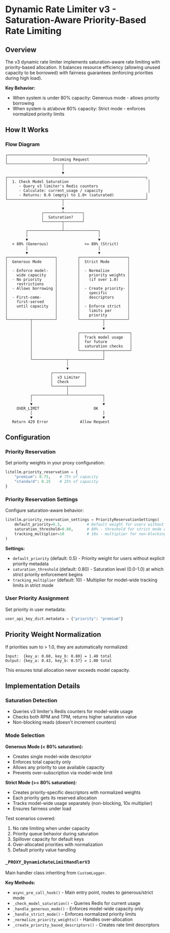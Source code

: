 # Dynamic Rate Limiter v3 - Saturation-Aware Priority-Based Rate Limiting

## Overview

The v3 dynamic rate limiter implements saturation-aware rate limiting with priority-based allocation. It balances resource efficiency (allowing unused capacity to be borrowed) with fairness guarantees (enforcing priorities during high load).

**Key Behavior:**
- When system is under 80% capacity: Generous mode - allows priority borrowing
- When system is at/above 80% capacity: Strict mode - enforces normalized priority limits

## How It Works

### Flow Diagram

```
┌─────────────────────────────────────────────────────────────┐
│                    Incoming Request                          │
└────────────────────────┬────────────────────────────────────┘
                         │
                         ▼
┌─────────────────────────────────────────────────────────────┐
│  1. Check Model Saturation                                   │
│     - Query v3 limiter's Redis counters                      │
│     - Calculate: current_usage / capacity                    │
│     - Returns: 0.0 (empty) to 1.0+ (saturated)              │
└────────────────────────┬────────────────────────────────────┘
                         │
                         ▼
                ┌────────┴────────┐
                │  Saturation?    │
                └────────┬────────┘
                         │
         ┌───────────────┴───────────────┐
         │                               │
         ▼                               ▼
   < 80% (Generous)                >= 80% (Strict)
         │                               │
         ▼                               ▼
┌─────────────────────┐         ┌─────────────────────┐
│  Generous Mode      │         │  Strict Mode        │
│                     │         │                     │
│  - Enforce model-   │         │  - Normalize        │
│    wide capacity    │         │    priority weights │
│  - No priority      │         │    (if over 1.0)    │
│    restrictions     │         │                     │
│  - Allows borrowing │         │  - Create priority- │
│                     │         │    specific         │
│  - First-come-      │         │    descriptors      │
│    first-served     │         │                     │
│    until capacity   │         │  - Enforce strict   │
│                     │         │    limits per       │
│                     │         │    priority         │
└──────────┬──────────┘         └──────────┬──────────┘
           │                               │
           │                               ▼
           │                    ┌──────────────────────┐
           │                    │  Track model usage   │
           │                    │  for future          │
           │                    │  saturation checks   │
           │                    └──────────┬───────────┘
           │                               │
           └───────────────┬───────────────┘
                           │
                           ▼
                    ┌──────────────┐
                    │  v3 Limiter  │
                    │  Check       │
                    └──────┬───────┘
                           │
           ┌───────────────┴───────────────┐
           │                               │
           ▼                               ▼
     OVER_LIMIT                        OK
           │                               │
           ▼                               ▼
   Return 429 Error              Allow Request
```

## Configuration

### Priority Reservation

Set priority weights in your proxy configuration:

```python
litellm.priority_reservation = {
    "premium": 0.75,    # 75% of capacity
    "standard": 0.25    # 25% of capacity
}
```

### Priority Reservation Settings

Configure saturation-aware behavior:

```python
litellm.priority_reservation_settings = PriorityReservationSettings(
    default_priority=0.5,           # Default weight for users without explicit priority
    saturation_threshold=0.80,      # 80% - threshold for strict mode enforcement
    tracking_multiplier=10          # 10x - multiplier for non-blocking tracking in strict mode
)
```

**Settings:**
- `default_priority` (default: 0.5) - Priority weight for users without explicit priority metadata
- `saturation_threshold` (default: 0.80) - Saturation level (0.0-1.0) at which strict priority enforcement begins
- `tracking_multiplier` (default: 10) - Multiplier for model-wide tracking limits in strict mode

### User Priority Assignment

Set priority in user metadata:

```python
user_api_key_dict.metadata = {"priority": "premium"}
```

## Priority Weight Normalization

If priorities sum to > 1.0, they are automatically normalized:

```
Input:  {key_a: 0.60, key_b: 0.80} = 1.40 total
Output: {key_a: 0.43, key_b: 0.57} = 1.00 total
```

This ensures total allocation never exceeds model capacity.

## Implementation Details

### Saturation Detection

- Queries v3 limiter's Redis counters for model-wide usage
- Checks both RPM and TPM, returns higher saturation value
- Non-blocking reads (doesn't increment counters)

### Mode Selection

**Generous Mode (< 80% saturation):**
- Creates single model-wide descriptor
- Enforces total capacity only
- Allows any priority to use available capacity
- Prevents over-subscription via model-wide limit

**Strict Mode (>= 80% saturation):**
- Creates priority-specific descriptors with normalized weights
- Each priority gets its reserved allocation
- Tracks model-wide usage separately (non-blocking, 10x multiplier)
- Ensures fairness under load

Test scenarios covered:
1. No rate limiting when under capacity
2. Priority queue behavior during saturation
3. Spillover capacity for default keys
4. Over-allocated priorities with normalization
5. Default priority value handling


### `_PROXY_DynamicRateLimitHandlerV3`

Main handler class inheriting from `CustomLogger`.

**Key Methods:**
- `async_pre_call_hook()` - Main entry point, routes to generous/strict mode
- `_check_model_saturation()` - Queries Redis for current usage
- `_handle_generous_mode()` - Enforces model-wide capacity only
- `_handle_strict_mode()` - Enforces normalized priority limits
- `_normalize_priority_weights()` - Handles over-allocation
- `_create_priority_based_descriptors()` - Creates rate limit descriptors


